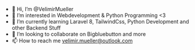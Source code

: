 - 👋 Hi, I’m @VelimirMueller
- 👀 I’m interested in Webdevelopment & Python Programming <3
- 🌱 I’m currently learning Laravel 8, TailwindCss, Python Development and other Backend Stuff
- 💞️ I’m looking to collaborate on Bigbluebutton and more
- 📫 How to reach me velimir.mueller@outlook.com

<!---
VelimirMueller/VelimirMueller is a ✨ special ✨ repository because its `README.md` (this file) appears on your GitHub profile.
You can click the Preview link to take a look at your changes.
--->
